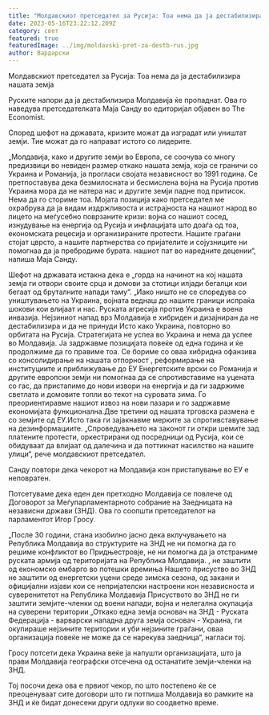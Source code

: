 ```yaml
---
title: "Молдавскиот претседател за Русија: Тоа нема да ја дестабилизира нашата земја"
date: 2023-05-16T23:22:12.209Z
category: свет
featured: true
featuredImage: ../img/moldavski-pret-za-destb-rus.jpg
author: Вардарски
---
```

Молдавскиот претседател за Русија: Тоа нема да ја дестабилизира нашата земја

Руските напори да ја дестабилизира Молдавија ќе пропаднат. Ова го наведува претседателката Маја Санду во едиторијал објавен во The Economist.

Според шефот на државата, кризите можат да изградат или уништат земји. Тие можат да го направат истото со лидерите.

„Молдавија, како и другите земји во Европа, се соочува со многу предизвици во невиден размер откако нашата земја, која се граничи со Украина и Романија, ја прогласи својата независност во 1991 година. Се претпоставува дека безмилосната и бесмислена војна на Русија против Украина мора да не натера нас и другите земји падне под притисок. Нема да го сториме тоа. Мојата позиција како претседател ме охрабрува да ја видам издржливоста и истрајноста на нашиот народ во лицето на меѓусебно поврзаните кризи: војна со нашиот сосед, изнудување на енергија од Русија и инфлацијата што доаѓа од тоа, економската рецесија и организираните протести. Нашите граѓани стојат цврсто, а нашите партнерства со пријателите и сојузниците ни помогнаа да ја пребродиме бурата. нашиот пат во наредните децении“, напиша Маја Санду.

Шефот на државата истакна дека е „горда на начинот на кој нашата земја ги отвори своите срца и домови за стотици илјади бегалци кои бегаат од бруталните напади таму“. „Иако ништо не се споредува со уништувањето на Украина, војната веднаш до нашите граници испраќа шокови кои влијаат и нас. Руската агресија против Украина е воена инвазија. Нејзиниот напад врз Молдавија е хибриден и дизајниран да не дестабилизира и да не принуди Исто како Украина, повторно во орбитата на Русија. Стратегијата не успеа во Украина и нема да успее во Молдавија. Ја задржавме позицијата повеќе од една година и ќе продолжиме да го правиме тоа. Се бориме со оваа хибридна офанзива со консолидирање на нашата отпорност , реформирање на институциите и приближување до ЕУ Енергетските врски со Романија и другите европски земји ни помогнаа да се спротивставиме на уцената со гас, да пристапиме до нови извори на енергија и да ги задржиме светлата и домовите топли во текот на суровата зима. Го преориентиравме нашиот извоз на нови пазари и го задржавме економијата функционална.Две третини од нашата трговска размена е со земјите од ЕУ.Исто така ги зајакнавме мерките за спротивставување на дезинформациите. „Спроведувањето на законот ги откри шемите зад платените протести, оркестрирани од посредници од Русија, кои се обидуваат да влијаат од далечина и да поттикнат насилство на нашите улици“, рече молдавскиот претседател.

Санду повтори дека чекорот на Молдавија кон пристапување во ЕУ е неповратен.

Потсетуваме дека еден ден претходно Молдавија се повлече од Договорот за Меѓупарламентарното собрание на Заедницата на независни држави (ЗНД). Ова го соопшти претседателот на парламентот Игор Гросу.

„После 30 години, стана изобилно јасно дека вклучувањето на Република Молдавија во структурите на ЗНД не ни помогна да го решиме конфликтот во Придњестровје, не ни помогна да ја отстраниме руската армија од територијата на Република Молдавија. , не заштити од економско ембарго во потешки времиња Нашето присуство во ЗНД не заштити од енергетски уцени среде зимска сезона, од закани и официјални изјави кои се непријателски настроени кон независноста и суверенитетот на Република Молдавија Присуството во ЗНД не ги заштити земјите-членки од воени напади, војна и нелегална окупација на суверени територии „Откако една земја основач на ЗНД - Руската Федерација - варварски нападна друга земја основач - Украина, ги окупираше нејзините територии и уби нејзините граѓани, оваа организација повеќе не може да се нарекува заедница“, нагласи тој.

Гросу потсети дека Украина веќе ја напушти организацијата, што ја прави Молдавија географски отсечена од останатите земји-членки на ЗНД.

Тој посочи дека ова е првиот чекор, по што постепено ќе се преоценуваат сите договори што ги потпиша Молдавија во рамките на ЗНД и ќе бидат донесени други одлуки во соодветно време.